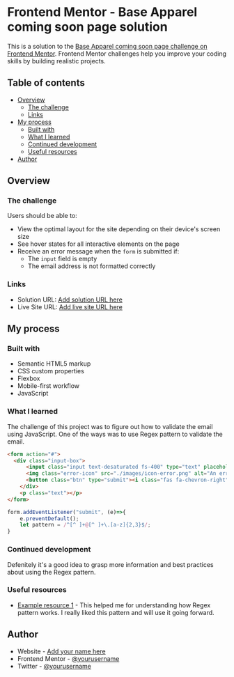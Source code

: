 # Frontend Mentor - Base Apparel coming soon page solution

This is a solution to the [Base Apparel coming soon page challenge on Frontend Mentor](https://www.frontendmentor.io/challenges/base-apparel-coming-soon-page-5d46b47f8db8a7063f9331a0). Frontend Mentor challenges help you improve your coding skills by building realistic projects. 

## Table of contents

- [Overview](#overview)
  - [The challenge](#the-challenge)
  - [Links](#links)
- [My process](#my-process)
  - [Built with](#built-with)
  - [What I learned](#what-i-learned)
  - [Continued development](#continued-development)
  - [Useful resources](#useful-resources)
- [Author](#author)


## Overview

### The challenge

Users should be able to:

- View the optimal layout for the site depending on their device's screen size
- See hover states for all interactive elements on the page
- Receive an error message when the `form` is submitted if:
  - The `input` field is empty
  - The email address is not formatted correctly


### Links

- Solution URL: [Add solution URL here](https://your-solution-url.com)
- Live Site URL: [Add live site URL here](https://your-live-site-url.com)

## My process

### Built with

- Semantic HTML5 markup
- CSS custom properties
- Flexbox
- Mobile-first workflow
- JavaScript

### What I learned
The challenge of this project was to figure out how to validate the email using JavaScript. One of the ways was to use Regex pattern to validate the email. 


```html
<form action="#">
  <div class="input-box">
      <input class="input text-desaturated fs-400" type="text" placeholder="Email Address">
      <img class="error-icon" src="./images/icon-error.png" alt="An error icon">
      <button class="btn" type="submit"><i class="fas fa-chevron-right"></i></button>
    </div>
    <p class="text"></p>
</form>
```
```js
form.addEventListener("submit", (e)=>{
    e.preventDefault();
    let pattern = /^[^ ]+@[^ ]+\.[a-z]{2,3}$/;
}
```

### Continued development

Defenitely it's a good idea to grasp more information and best practices about using the Regex pattern.

### Useful resources

- [Example resource 1](https://dev.to/codemediaweb/simple-email-validation-in-javascript-css-57i6) - This helped me for understanding how Regex pattern works. I really liked this pattern and will use it going forward.


## Author

- Website - [Add your name here](https://www.your-site.com)
- Frontend Mentor - [@yourusername](https://www.frontendmentor.io/profile/yourusername)
- Twitter - [@yourusername](https://www.twitter.com/yourusername)

